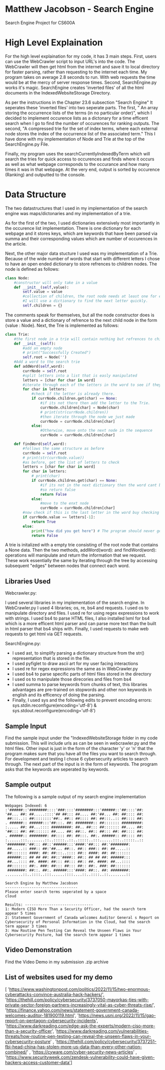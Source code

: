 # Matthew Jacobson - Search Engine 
Search Engine Project for CS600A 
# High Level Explaination
For the high level explaination for my code, it has 3 main steps. First, users can use the WebCrawler script to input URL's into the code. The WebCrawler will then get html from the internet and save it to local directory for faster parsing, rather than requesting to the internet each time. My program takes on average 2.8 seconds to run. With web requests the time would be at the mercy of server response times. Second, SearchEngine.py works it's magic. SearchEngine creates 'inverted files' of all the html documents in the IndexedWebsiteStorage Directory. 

As per the instructions in the Chapter 23.6 subsection "Search Engine" It seperates these 'inverted files' into two seperate parts. The first, " An array storing the occurrence lists of the terms (in no particular order)", which I decided to implement occurence lists as a dictonary for a time efficent search when I go to find the number of occurences for ranking outputs. The second, "A compressed trie for the set of index terms, where each external node stores the index of the occurrence list of the associated term." This I have done with my implementation of Node and Trie at the top of the SearchEngine.py File. 

Finally, my program uses the searchCurrentlyIndexedByTerm which will search the tries for quick access to occurences and finds where it occurs as well as what webpage corresponds to the occurance and how many times it was in that webpage. At the very end, output is sorted by occurence (Ranking) and outputted to the console. 
# Data Structure
The two datastructures that I used in my implementation of the search engine was maps/dictonaries and my implementation of a trie. 

As for the first of the two, I used dictionaries extensively most importantly in the occurence list implementation. There is one dictionary for each webpage and it stores keys, which are keywords that have been parsed via summa and their corresponding values which are number of occurences in the article. 

Next, the other major data stucture I used was my implementation of a Trie. Because of the wide number of words that start with different letters I chose to have an open ended dictionary to store refrences to children nodes. The node is defined as follows:

```python
class Node: 
    #constructor will only take in a value
    def __init__(self,value):
        self.value = value
        #collection of children, the root node needs at least one for every letter in the alphabet so it has to be a collection
        #I will use a dictionary to find the next letter quickly.
        self.children = {}
```

The comments speak for themselves, but all the node constructor does is store a value and a dictionary of refrence to the next child node in the form {value : Node}. Next, the Trie is implemented as follows: 

```python
class Trie: 
    #the first node in a trie will contain nothing but refrences to children nodes
    def __init__(self):
        #add an empty node
        # print("Successfully Created")
        self.root = Node('')
    #Add a word to the search trie
    def addWord(self,word):
        currNode = self.root
        #split letters into a list that is easly manipulated
        letters = [char for char in word]
        #iterate through each of the letters in the word to see if they are in the trie, if there then theres nothing to do.
        for char in letters:
            #check if the letter is already there.
            if currNode.children.get(char) == None:
                #if its not there then add the letter to the Trie.
                currNode.children[char] = Node(char)
                # print(str(currNode.children))
                #then iterate through the node we just made
                currNode = currNode.children[char]
            else:
                #Otherwise, move onto the next node in the sequence
                currNode = currNode.children[char]  

    def findWord(self,word):
        #follows the same structure as before
        currNode = self.root
        # print(str(currNode.value))
        #as before, get the list of letters to check 
        letters = [char for char in word]
        for char in letters: 
            # print(char)
            if currNode.children.get(char) == None: 
                #if its not in the next dictionary then the word cant be there
                #so return false
                return False 
            else:
                #move to the enxt node
                currNode = currNode.children[char]
        #now check if this is the last letter in the word buy checking the letter at -1 indicey 
        if currNode.value == letters[-1]:
            return True
        else:
            print("how did you get here") # The program should never get here but put a print for debugging
            return False       
```

A trie is initalized with a empty trie consisting of the root node that contains a None data. Then the two methods, addWord(word): and findWord(word): operations will manipulate and return the information that we request. These work essentially the same by iterating through the tree by accessing subsequent "edges" between nodes that connect each word.

## Libraries Used 

Webcrawler.py:

I used several libraries in my implementation of the search engine. In WebCrawler.py I used 4 libraries; os, re, bs4 and requests. I used os to manipulate directory and files. I used re for using regex expressions to work with strings. I used bs4 to parse HTML files, I also installed lxml for bs4 which is a more efficent html parser and can parse more text than the built in html parser that bs4 ships with. Finally, I used requests to make web requests to get html via GET requests. 

SearchEngine.py:
* I used ast, to simplify parsing a dictionary structure from the str() representation that is stored in the file.
* I used pyfiglet to draw ascii art for my user facing interactions
* I used re for regex expressions the same as in WebCrawler.py
* I used bs4 to parse specific parts of html files stored in the directory
* I used os to manipulate those direcories and files from bs4
* I used summa to parse keywords from chunks of text, this libraries advantages are pre-trained on stopwords and other non keywords in english and its efficency of doing the parsing.
* Finally, I used sys and the following edits to prevent encoding errors: 
  sys.stdin.reconfigure(encoding='utf-8') &
  sys.stdout.reconfigure(encoding='utf-8')


## Sample Input
Find the sample input under the "IndexedWebsiteStorage folder in my code submission. This will include urls as can be seen in webcrawler.py and the html files. 
Other input is just in the form of the character 'y' or 'n' that the program makes sure that you have all the files you want to search through. For development and testing 
I chose 6 cybersecurity articles to search through.
The next part of the input is in the form of keywords. The program asks that the keywords are seperated by keywords.
## Sample output
The following is a sample output of my search engine implementation
```
Webpages Indexed: 6
:'######::'########::::'###::::'########:::'######::'##::::'##:
'##... ##: ##.....::::'## ##::: ##.... ##:'##... ##: ##:::: ##:
 ##:::..:: ##::::::::'##:. ##:: ##:::: ##: ##:::..:: ##:::: ##:
. ######:: ######:::'##:::. ##: ########:: ##::::::: #########:
:..... ##: ##...:::: #########: ##.. ##::: ##::::::: ##.... ##:
'##::: ##: ##::::::: ##.... ##: ##::. ##:: ##::: ##: ##:::: ##:
. ######:: ########: ##:::: ##: ##:::. ##:. ######:: ##:::: ##:
:......:::........::..:::::..::..:::::..:::......:::..:::::..::
'########:'##::: ##::'######:::'####:'##::: ##:'########:
 ##.....:: ###:: ##:'##... ##::. ##:: ###:: ##: ##.....::
 ##::::::: ####: ##: ##:::..:::: ##:: ####: ##: ##:::::::
 ######::: ## ## ##: ##::'####:: ##:: ## ## ##: ######:::
 ##...:::: ##. ####: ##::: ##::: ##:: ##. ####: ##...::::
 ##::::::: ##:. ###: ##::: ##::: ##:: ##:. ###: ##:::::::
 ########: ##::. ##:. ######:::'####: ##::. ##: ########:
........::..::::..:::......::::....::..::::..::........::

Search Engine by Matthew Jacobson
---------------------------------
Please enter search terms seperated by a space
cloud

Results: -------------------------------
1: Modern CISO More Than a Security Officer, had the search term appear 5 times
2: Statement Government of Canada welcomes Auditor General s Report on Cybersecurity of Personal Information in the Cloud, had the search term appear 3 times
3: How Routine Pen Testing Can Reveal the Unseen Flaws in Your Cybersecurity Posture, had the search term appear 1 times
```

## Video Demonstration 
Find the Video Demo in my submission .zip archive
## List of websites used for my demo
[ 'https://www.washingtonpost.com/politics/2022/11/15/two-enormous-cyberattacks-convince-australia-hack-hackers/', 'https://thehill.com/policy/cybersecurity/3737050-mayorkas-ties-with-private-sector-foreign-partners-increasingly-vital-as-cyber-threats-rise/', 'https://finance.yahoo.com/news/statement-government-canada-welcomes-auditor-181900119.html', 'https://news.usni.org/2022/11/15/gao-report-on-pentagon-cybersecurity-incidents', 'https://www.darkreading.com/edge-ask-the-experts/modern-ciso-more-than-a-security-officer', 'https://www.darkreading.com/vulnerabilities-threats/how-routine-pen-testing-can-reveal-the-unseen-flaws-in-your-cybersecurity-posture' , 'https://thehill.com/policy/cybersecurity/3737251-fbi-head-china-has-stolen-more-us-data-than-every-other-nation-combined/' , 'https://cyware.com/cyber-security-news-articles' , 'https://www.securityweek.com/zendesk-vulnerability-could-have-given-hackers-access-customer-data']

